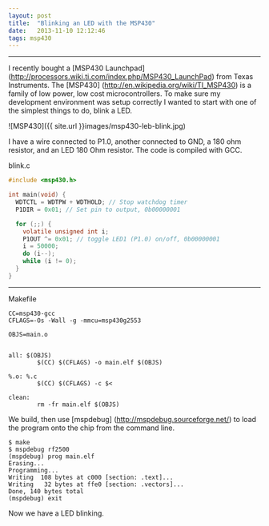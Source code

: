 ```yaml
---
layout: post
title:  "Blinking an LED with the MSP430"
date:   2013-11-10 12:12:46
tags: msp430
---
```


---
I recently bought a [MSP430 Launchpad] (http://processors.wiki.ti.com/index.php/MSP430_LaunchPad) from Texas Instruments. The [MSP430] (http://en.wikipedia.org/wiki/TI_MSP430) is a family of low power, low cost microcontrollers. To make sure my development environment was setup correctly I wanted to start with one of the simplest things to do, blink a LED.


![MSP430]({{ site.url }}images/msp430-leb-blink.jpg)

I have a wire connected to P1.0, another connected to GND, a 180 ohm resistor, and an LED 180 Ohm resistor. The code is compiled with GCC.


blink.c

``` c
#include <msp430.h>

int main(void) {
  WDTCTL = WDTPW + WDTHOLD; // Stop watchdog timer
  P1DIR = 0x01; // Set pin to output, 0b00000001

  for (;;) {
    volatile unsigned int i;
    P1OUT ^= 0x01; // toggle LED1 (P1.0) on/off, 0b00000001
    i = 50000;
    do (i--);
    while (i != 0);
  }
}
```


---

Makefile

```
CC=msp430-gcc
CFLAGS=-Os -Wall -g -mmcu=msp430g2553

OBJS=main.o


all: $(OBJS)
        $(CC) $(CFLAGS) -o main.elf $(OBJS)

%.o: %.c
        $(CC) $(CFLAGS) -c $<

clean:
        rm -fr main.elf $(OBJS)
```

We build, then use [mspdebug] (http://mspdebug.sourceforge.net/) to load the program onto the chip from the command line.

```
$ make
$ mspdebug rf2500
(mspdebug) prog main.elf
Erasing...
Programming...
Writing  108 bytes at c000 [section: .text]...
Writing   32 bytes at ffe0 [section: .vectors]...
Done, 140 bytes total
(mspdebug) exit
```

Now we have a LED blinking.
